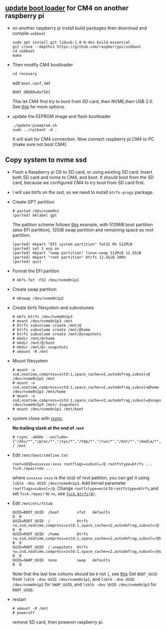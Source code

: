 ## [update boot loader](https://www.raspberrypi.com/documentation/computers/compute-module.html#cm4bootloader) for CM4 on another raspberry pi 

- on another raspberry pi install build packages then download and compile `usbboot`
  ```
  sudo apt install git libusb-1.0-0-dev build-essential
  git clone --depth=1 https://github.com/raspberrypi/usbboot
  cd usbboot
  make
  ```
  
- Then modify CM4 bootloader
  ```
  cd recovery
  ```
  edit `boot.conf`, set
  ```
  BOOT_ORDER=0xf561
  ```
  This let CM4 first try to boot from SD card, then NVME,then USB 2.0. See [this](https://www.raspberrypi.com/documentation/computers/raspberry-pi.html#raspberry-pi-4-bootloader-configuration) for more options.
  
- update the EEPROM image and flash bootloader
  ```
  ./update-pieeprom.sh
  sudo ../rpiboot -d . 
  ```
  It will wait for CM4 connection. Now connect raspberry pi CM4 to PC (make sure not boot CM4).


## Copy system to nvme ssd

- Flash a Raspberry pi OS to SD card, or using existing SD card. Insert both SD card and nvme to CM4, and boot. 
  It should boot from the SD card, because we configured CM4 to try boot from SD card first.

- I will use btrfs on the ssd, so we need to install `btrfs-progs` package.

- Create GPT partition
  ```
  # parted /dev/nvme0n1
  (parted) mklabel gpt
  ```
  The patition scheme follows [this](https://wiki.archlinux.org/title/Parted#UEFI/GPT_examples) example,
  with 512MiB boot partition (also EFI partition), 12GiB swap partition and remaining space as root partition.
  ```
  (parted) mkpart "EFI system partition" fat32 0% 512MiB
  (parted) set 1 esp on
  (parted) mkpart "swap partition" linux-swap 512MiB 12.5GiB
  (parted) mkpart "root partition" btrfs 12.5GiB 100%
  (parted) quit
  ```
- Format the EFI partiton
  ```
  # mkfs.fat -F32 /dev/nvme0n1p1
  ```
- Create swap partition
  ```
  # mkswap /dev/nvme0n1p2
  ```
- Create btrfs filesystem and subvolumes
  ```
  # mkfs.btrfs /dev/nvme0n1p3
  # mount /dev/nvme0n1p3 /mnt
  # btrfs subvolume create /mnt/@
  # btrfs subvolume create /mnt/@home
  # btrfs subvolume create /mnt/@snapshots
  # mkdir /mnt/@/home
  # mkdir /mnt/@/boot
  # mkdir /mnt/@/.snapshots
  # umount -R /mnt
  ```
  
- Mount filesystem
  ```
  # mount -o ssd,noatime,compress=zstd:1,space_cache=v2,autodefrag,subvol=@ /dev/nvme0n1p3 /mnt
  # mount -o ssd,noatime,compress=zstd:1,space_cache=v2,autodefrag,subvol=@home /dev/nvme0n1p3 /mnt/home
  # mount -o ssd,noatime,compress=zstd:1,space_cache=v2,autodefrag,subvol=@snapshots /dev/nvme0n1p3 /mnt/.snapshots
  # mount /dev/nvme0n1p1 /mnt/boot
  ```
- system clone with [rsync](https://wiki.archlinux.org/title/Rsync#Full_system_backup).

  **No trailing slash at the end of `/mnt`**
  ```
  # rsync -aAXHv --exclude={"/dev/*","/proc/*","/sys/*","/tmp/*","/run/*","/mnt/*","/media/*","/lost+found"} / /mnt
  ```

- Edit `/mnt/boot/cmdline.txt` 
  ```
  root=UUID=xxxxxxx-xxxx rootflags=subvol=/@ rootfstype=btrfs ... fsck.repair=no ...
  ```
  where `xxxxxxx-xxxx` is the `UUID` of root patition, you can get it using `lsblk -dno UUID /dev/nvme0n1p3`.
  Add kernel parameter `rootflags=subvol=/@`.
  Change `rootfstype=ext4` to `rootfstype=btrfs`,and
  set `fsck.repair` to `no`, see [`fsck.btrfs(8)`](https://man.archlinux.org/man/fsck.btrfs.8).

- Edit `/mnt/etc/fstab`
  ```
  UUID=BOOT_UUID  /boot        vfat   defaults                                                                     0  0
  UUID=ROOT_UUID  /            btrfs  rw,ssd,noatime,compress=zstd:1,space_cache=v2,autodefrag,subvol=/@	         0  0
  UUID=ROOT_UUID  /home        btrfs  rw,ssd,noatime,compress=zstd:1,space_cache=v2,autodefrag,subvol=/@home	     0  0
  UUID=ROOT_UUID  /.snapshots  btrfs  rw,ssd,noatime,compress=zstd:1,space_cache=v2,autodefrag,subvol=/@snapshots	 0  0
  UUID=SWAP_UUID  none         swap   defaults                                                                     0  0
  ```
  Note that the last tow collums should be `0` not `1`, see [this](https://wiki.archlinux.org/title/Fstab#Usage)
  Get `BOOT_UUID` from `lsblk -dno UUID /dev/nvme0n1p1`, and `lsblk -dno UUID /dev/nvme0n1p2` for `SWAP_UUID`, and `lsblk -dno UUID /dev/nvme0n1p3` for `ROOT_UUID`.

- restart 
  ```
  # umount -R /mnt
  # poweroff
  ```
  remove SD card, then poweron raspberry pi. 


